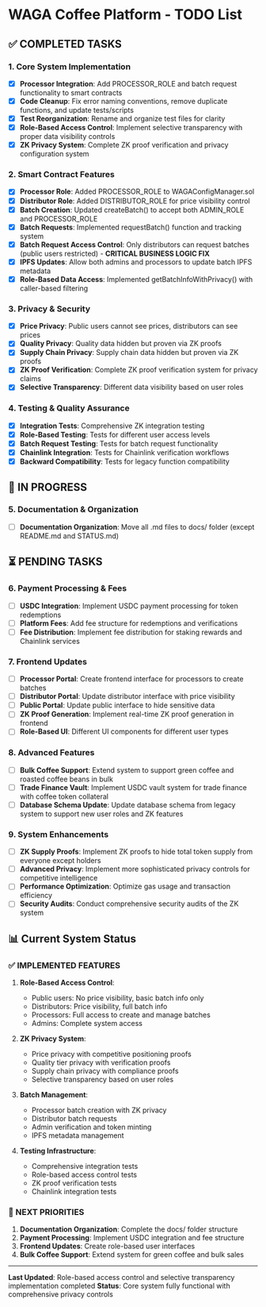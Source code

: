 # WAGA Coffee Platform - TODO List

## **✅ COMPLETED TASKS**

### **1. Core System Implementation**
- [x] **Processor Integration**: Add PROCESSOR_ROLE and batch request functionality to smart contracts
- [x] **Code Cleanup**: Fix error naming conventions, remove duplicate functions, and update tests/scripts
- [x] **Test Reorganization**: Rename and organize test files for clarity
- [x] **Role-Based Access Control**: Implement selective transparency with proper data visibility controls
- [x] **ZK Privacy System**: Complete ZK proof verification and privacy configuration system

### **2. Smart Contract Features**
- [x] **Processor Role**: Added PROCESSOR_ROLE to WAGAConfigManager.sol
- [x] **Distributor Role**: Added DISTRIBUTOR_ROLE for price visibility control
- [x] **Batch Creation**: Updated createBatch() to accept both ADMIN_ROLE and PROCESSOR_ROLE
- [x] **Batch Requests**: Implemented requestBatch() function and tracking system
- [x] **Batch Request Access Control**: Only distributors can request batches (public users restricted) - **CRITICAL BUSINESS LOGIC FIX**
- [x] **IPFS Updates**: Allow both admins and processors to update batch IPFS metadata
- [x] **Role-Based Data Access**: Implemented getBatchInfoWithPrivacy() with caller-based filtering

### **3. Privacy & Security**
- [x] **Price Privacy**: Public users cannot see prices, distributors can see prices
- [x] **Quality Privacy**: Quality data hidden but proven via ZK proofs
- [x] **Supply Chain Privacy**: Supply chain data hidden but proven via ZK proofs
- [x] **ZK Proof Verification**: Complete ZK proof verification system for privacy claims
- [x] **Selective Transparency**: Different data visibility based on user roles

### **4. Testing & Quality Assurance**
- [x] **Integration Tests**: Comprehensive ZK integration testing
- [x] **Role-Based Testing**: Tests for different user access levels
- [x] **Batch Request Testing**: Tests for batch request functionality
- [x] **Chainlink Integration**: Tests for Chainlink verification workflows
- [x] **Backward Compatibility**: Tests for legacy function compatibility

## **🔄 IN PROGRESS**

### **5. Documentation & Organization**
- [ ] **Documentation Organization**: Move all .md files to docs/ folder (except README.md and STATUS.md)

## **⏳ PENDING TASKS**

### **6. Payment Processing & Fees**
- [ ] **USDC Integration**: Implement USDC payment processing for token redemptions
- [ ] **Platform Fees**: Add fee structure for redemptions and verifications
- [ ] **Fee Distribution**: Implement fee distribution for staking rewards and Chainlink services

### **7. Frontend Updates**
- [ ] **Processor Portal**: Create frontend interface for processors to create batches
- [ ] **Distributor Portal**: Update distributor interface with price visibility
- [ ] **Public Portal**: Update public interface to hide sensitive data
- [ ] **ZK Proof Generation**: Implement real-time ZK proof generation in frontend
- [ ] **Role-Based UI**: Different UI components for different user types

### **8. Advanced Features**
- [ ] **Bulk Coffee Support**: Extend system to support green coffee and roasted coffee beans in bulk
- [ ] **Trade Finance Vault**: Implement USDC vault system for trade finance with coffee token collateral
- [ ] **Database Schema Update**: Update database schema from legacy system to support new user roles and ZK features

### **9. System Enhancements**
- [ ] **ZK Supply Proofs**: Implement ZK proofs to hide total token supply from everyone except holders
- [ ] **Advanced Privacy**: Implement more sophisticated privacy controls for competitive intelligence
- [ ] **Performance Optimization**: Optimize gas usage and transaction efficiency
- [ ] **Security Audits**: Conduct comprehensive security audits of the ZK system

## **📊 Current System Status**

### **✅ IMPLEMENTED FEATURES**
1. **Role-Based Access Control**: 
   - Public users: No price visibility, basic batch info only
   - Distributors: Price visibility, full batch info
   - Processors: Full access to create and manage batches
   - Admins: Complete system access

2. **ZK Privacy System**:
   - Price privacy with competitive positioning proofs
   - Quality tier privacy with verification proofs
   - Supply chain privacy with compliance proofs
   - Selective transparency based on user roles

3. **Batch Management**:
   - Processor batch creation with ZK privacy
   - Distributor batch requests
   - Admin verification and token minting
   - IPFS metadata management

4. **Testing Infrastructure**:
   - Comprehensive integration tests
   - Role-based access control tests
   - ZK proof verification tests
   - Chainlink integration tests

### **🎯 NEXT PRIORITIES**
1. **Documentation Organization**: Complete the docs/ folder structure
2. **Payment Processing**: Implement USDC integration and fee structure
3. **Frontend Updates**: Create role-based user interfaces
4. **Bulk Coffee Support**: Extend system for green coffee and bulk sales

---

**Last Updated**: Role-based access control and selective transparency implementation completed
**Status**: Core system fully functional with comprehensive privacy controls
